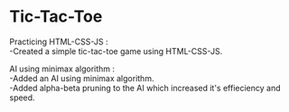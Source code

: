 # Tic-Tac-Toe  
Practicing HTML-CSS-JS :  
-Created a simple tic-tac-toe game using HTML-CSS-JS.  

AI using minimax algorithm :  
-Added an AI using minimax algorithm.  
-Added alpha-beta pruning to the AI which increased it's effieciency and speed.
